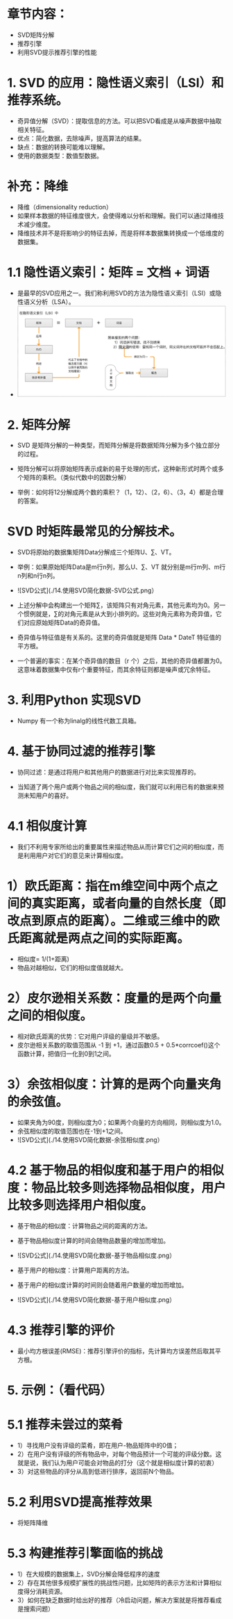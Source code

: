 # 章节内容：
* SVD矩阵分解
* 推荐引擎
* 利用SVD提示推荐引擎的性能

# 1. SVD 的应用：隐性语义索引（LSI）和推荐系统。
* 奇异值分解（SVD）：提取信息的方法。可以把SVD看成是从噪声数据中抽取相关特征。
* 优点：简化数据，去除噪声，提高算法的结果。
* 缺点：数据的转换可能难以理解。
* 使用的数据类型：数值型数据。

# 补充：降维
* 降维（dimensionality reduction）
* 如果样本数据的特征维度很大，会使得难以分析和理解。我们可以通过降维技术减少维度。
* 降维技术并不是将影响少的特征去掉，而是将样本数据集转换成一个低维度的数据集。

# 1.1 隐性语义索引：矩阵 = 文档 + 词语
* 是最早的SVD应用之一。我们称利用SVD的方法为隐性语义索引（LSI）或隐性语义分析（LSA）。
* ![LSA举例](./14.使用SVD简化数据-LSI举例.png)

# 2. 矩阵分解
* SVD 是矩阵分解的一种类型，而矩阵分解是将数据矩阵分解为多个独立部分的过程。
* 矩阵分解可以将原始矩阵表示成新的易于处理的形式，这种新形式时两个或多个矩阵的乘积。（类似代数中的因数分解）

* 举例：如何将12分解成两个数的乘积？（1，12）、（2，6）、（3，4）都是合理的答案。

# SVD 时矩阵最常见的分解技术。
* SVD将原始的数据集矩阵Data分解成三个矩阵U、∑、VT。
* 举例：如果原始矩阵Data是m行n列，那么U、∑、VT 就分别是m行m列、m行n列和n行n列。
* ![SVD公式](./14.使用SVD简化数据-SVD公式.png）
* 上述分解中会构建出一个矩阵∑，该矩阵只有对角元素，其他元素均为0。另一个惯例就是，∑的对角元素是从大到小排列的。这些对角元素称为奇异值，它们对应原始矩阵Data的奇异值。
* 奇异值与特征值是有关系的。这里的奇异值就是矩阵 Data * DateT  特征值的平方根。

* 一个普遍的事实：在某个奇异值的数目（r 个）之后，其他的奇异值都置为0。这意味着数据集中仅有r个重要特征，而其余特征则都是噪声或冗余特征。

# 3. 利用Python 实现SVD
* Numpy 有一个称为linalg的线性代数工具箱。

# 4. 基于协同过滤的推荐引擎
* 协同过滤：是通过将用户和其他用户的数据进行对比来实现推荐的。

* 当知道了两个用户或两个物品之间的相似度，我们就可以利用已有的数据来预测未知用户的喜好。

# 4.1 相似度计算
* 我们不利用专家所给出的重要属性来描述物品从而计算它们之间的相似度，而是利用用户对它们的意见来计算相似度。

# 1）欧氏距离：指在m维空间中两个点之间的真实距离，或者向量的自然长度（即改点到原点的距离）。二维或三维中的欧氏距离就是两点之间的实际距离。
* 相似度= 1/(1+距离)
* 物品对越相似，它们的相似度值就越大。

# 2）皮尔逊相关系数：度量的是两个向量之间的相似度。
* 相对欧氏距离的优势：它对用户评级的量级并不敏感。
* 皮尔逊相关系数的取值范围从 -1 到 +1，通过函数0.5 + 0.5*corrcoef()这个函数计算，把值归一化到0到1之间。

# 3）余弦相似度：计算的是两个向量夹角的余弦值。
* 如果夹角为90度，则相似度为0；如果两个向量的方向相同，则相似度为1.0。
* 余弦相似度的取值范围也在-1到+1之间。
* ![SVD公式](./14.使用SVD简化数据-余弦相似度.png）

# 4.2 基于物品的相似度和基于用户的相似度：物品比较多则选择物品相似度，用户比较多则选择用户相似度。
* 基于物品的相似度：计算物品之间的距离的方法。
* 基于物品相似度计算的时间会随物品数量的增加而增加。
* ![SVD公式](./14.使用SVD简化数据-基于物品相似度.png）

* 基于用户的相似度：计算用户距离的方法。
* 基于用户的相似度计算的时间则会随着用户数量的增加而增加。
* ![SVD公式](./14.使用SVD简化数据-基于用户相似度.png）

# 4.3 推荐引擎的评价
* 最小均方根误差(RMSE)：推荐引擎评价的指标，先计算均方误差然后取其平方根。


# 5. 示例：（看代码）
# 5.1 推荐未尝过的菜肴
* 1）寻找用户没有评级的菜肴，即在用户-物品矩阵中的0值；
* 2）在用户没有评级的所有物品中，对每个物品预计一个可能的评级分数。这就是说，我们认为用户可能会对物品的打分（这个就是相似度计算的初衷）
* 3）对这些物品的评分从高到低进行排序，返回前N个物品。

# 5.2 利用SVD提高推荐效果
* 将矩阵降维

# 5.3  构建推荐引擎面临的挑战
* 1）在大规模的数据集上，SVD分解会降低程序的速度
* 2）存在其他很多规模扩展性的挑战性问题，比如矩阵的表示方法和计算相似度得分消耗资源。
* 3）如何在缺乏数据时给出好的推荐（冷启动问题，解决方案就是将推荐看成是搜索问题）